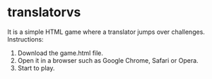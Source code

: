 # translatorvs
It is a simple HTML game where a translator jumps over challenges.
Instructions:
1. Download the game.html file.
2. Open it in a browser such as Google Chrome, Safari or Opera.
3. Start to play.
